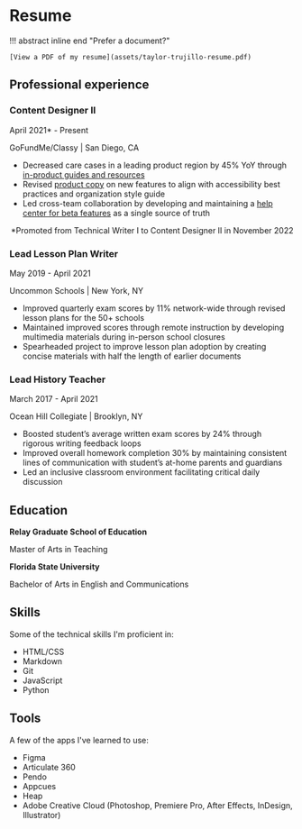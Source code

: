 # Resume

!!! abstract inline end "Prefer a document?"

    [View a PDF of my resume](assets/taylor-trujillo-resume.pdf)

## Professional experience

### Content Designer II

April 2021\* - Present

GoFundMe/Classy | San Diego, CA

- Decreased care cases in a leading product region by 45% YoY through [in-product guides and resources](projects/resource-center.md)
- Revised [product copy](projects/ux-writing.md) on new features to align with accessibility best practices and organization style guide
- Led cross-team collaboration by developing and maintaining a [help center for beta features](projects/early-access-help-center.md) as a single source of truth

<p style="text-align:right;">*Promoted from Technical Writer I to Content Designer II in November 2022</p>

### Lead Lesson Plan Writer

May 2019 - April 2021

Uncommon Schools | New York, NY

- Improved quarterly exam scores by 11% network-wide through revised lesson plans for the 50+ schools
- Maintained improved scores through remote instruction by developing multimedia materials during in-person school closures
- Spearheaded project to improve lesson plan adoption by creating concise materials with half the length of earlier documents

### Lead History Teacher

March 2017 - April 2021

Ocean Hill Collegiate | Brooklyn, NY

- Boosted student’s average written exam scores by 24% through rigorous writing feedback loops
- Improved overall homework completion 30% by maintaining consistent lines of communication with student’s at-home parents and guardians
- Led an inclusive classroom environment facilitating critical daily discussion

## Education

**Relay Graduate School of Education**

Master of Arts in Teaching

**Florida State University**

Bachelor of Arts in English and Communications

## Skills

Some of the technical skills I'm proficient in:

- HTML/CSS
- Markdown
- Git
- JavaScript
- Python

## Tools

A few of the apps I've learned to use:

- Figma
- Articulate 360
- Pendo
- Appcues
- Heap
- Adobe Creative Cloud (Photoshop, Premiere Pro, After Effects, InDesign, Illustrator)
